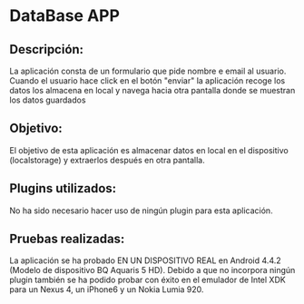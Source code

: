 DataBase APP
============


Descripción:
------------
La aplicación consta de un formulario que pide nombre e email al usuario. Cuando el usuario hace click en el botón "enviar" la aplicación recoge los datos los almacena en local y navega hacia otra pantalla donde se muestran los datos guardados

Objetivo:
---------
El objetivo de esta aplicación es almacenar datos en local en el dispositivo (localstorage) y extraerlos después en otra pantalla.

Plugins  utilizados:
--------------------
No ha sido necesario hacer uso de ningún plugin para esta aplicación.

Pruebas realizadas:
-------------------
La aplicación se ha probado EN UN DISPOSITIVO REAL en Android 4.4.2 (Modelo de dispositivo BQ Aquaris 5 HD).
Debido a que no incorpora ningún plugin también se ha podido probar con éxito en el emulador de Intel XDK para un Nexus 4, un iPhone6 y un Nokia Lumia 920.
